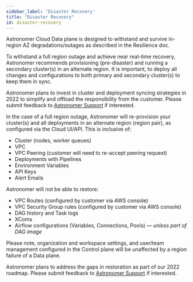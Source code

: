 ```yaml
---
sidebar_label: 'Disaster Recovery'
title: "Disaster Recovery"
id: disaster-recovery
---
```


Astronomer Cloud Data plane is designed to withstand and survive in-region AZ degradations/outages as described in the Resilience doc.

To withstand a full region outage and achieve near real-time recovery, Astronomer recommends provisioning (pre-disaster) and running a secondary cluster(s) in an alternate region. It is important, to deploy all changes and configurations to both primary and secondary cluster(s) to keep them in sync.

Astronomer plans to invest in cluster and deployment syncing strategies in 2022 to simplify and offload the responsibility from the customer. Please submit feedback to [Astronomer Support](https://support.astronomer.io/) if interested.

In the case of a full region outage, Astronomer will re-provision your cluster(s) and all deployments in an alternate region (region pair), as configured via the Cloud UI/API. This is inclusive of:

- Cluster (nodes, worker queues)
- VPC
- VPC Peering (customer will need to re-accept peering request)
- Deployments with Pipelines
- Environment Variables
- API Keys
- Alert Emails

Astronomer will not be able to restore:

- VPC Routes (configured by customer via AWS console)
- VPC Security Group rules (configured by customer via AWS console)
- DAG history and Task logs
- XComs
- Airflow configurations (Variables, Connections, Pools) *— unless part of DAG image*

Please note, organization and workspace settings, and user/team management configured in the Control plane will be unaffected by a region failure of a Data plane.

Astronomer plans to address the gaps in restoration as part of our 2022 roadmap. Please submit feedback to [Astronomer Support](https://support.astronomer.io/) if interested.
